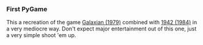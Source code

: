 ### First PyGame
This a recreation of the game [Galaxian (1979)](https://en.wikipedia.org/wiki/Galaxian) combined with [1942 (1984)](https://en.wikipedia.org/wiki/1942_(video_game)) in a very mediocre way. Don't expect major entertainment out of this one, just a very simple shoot 'em up.
